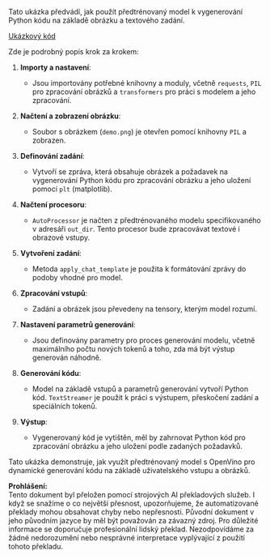 Tato ukázka předvádí, jak použít předtrénovaný model k vygenerování Python kódu na základě obrázku a textového zadání.

[Ukázkový kód](../../../../../../code/06.E2E/E2E_OpenVino_Phi3-vision.ipynb)

Zde je podrobný popis krok za krokem:

1. **Importy a nastavení**:
   - Jsou importovány potřebné knihovny a moduly, včetně `requests`, `PIL` pro zpracování obrázků a `transformers` pro práci s modelem a jeho zpracování.

2. **Načtení a zobrazení obrázku**:
   - Soubor s obrázkem (`demo.png`) je otevřen pomocí knihovny `PIL` a zobrazen.

3. **Definování zadání**:
   - Vytvoří se zpráva, která obsahuje obrázek a požadavek na vygenerování Python kódu pro zpracování obrázku a jeho uložení pomocí `plt` (matplotlib).

4. **Načtení procesoru**:
   - `AutoProcessor` je načten z předtrénovaného modelu specifikovaného v adresáři `out_dir`. Tento procesor bude zpracovávat textové i obrazové vstupy.

5. **Vytvoření zadání**:
   - Metoda `apply_chat_template` je použita k formátování zprávy do podoby vhodné pro model.

6. **Zpracování vstupů**:
   - Zadání a obrázek jsou převedeny na tensory, kterým model rozumí.

7. **Nastavení parametrů generování**:
   - Jsou definovány parametry pro proces generování modelu, včetně maximálního počtu nových tokenů a toho, zda má být výstup generován náhodně.

8. **Generování kódu**:
   - Model na základě vstupů a parametrů generování vytvoří Python kód. `TextStreamer` je použit k práci s výstupem, přeskočení zadání a speciálních tokenů.

9. **Výstup**:
   - Vygenerovaný kód je vytištěn, měl by zahrnovat Python kód pro zpracování obrázku a jeho uložení podle zadaných požadavků.

Tato ukázka demonstruje, jak využít předtrénovaný model s OpenVino pro dynamické generování kódu na základě uživatelského vstupu a obrázků.

**Prohlášení:**  
Tento dokument byl přeložen pomocí strojových AI překladových služeb. I když se snažíme o co největší přesnost, upozorňujeme, že automatizované překlady mohou obsahovat chyby nebo nepřesnosti. Původní dokument v jeho původním jazyce by měl být považován za závazný zdroj. Pro důležité informace se doporučuje profesionální lidský překlad. Nezodpovídáme za žádné nedorozumění nebo nesprávné interpretace vyplývající z použití tohoto překladu.